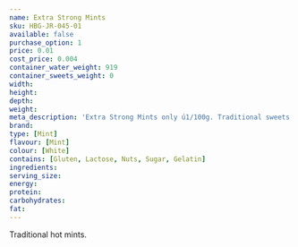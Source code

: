 ```yaml
---
name: Extra Strong Mints
sku: HBG-JR-045-01
available: false
purchase_option: 1
price: 0.01
cost_price: 0.004
container_water_weight: 919
container_sweets_weight: 0
width: 
height: 
depth: 
weight: 
meta_description: 'Extra Strong Mints only ú1/100g. Traditional sweets and more at Humbugs Confectionery Store. Specialists in satisfying your sweet tooth!'
brand: 
type: [Mint]
flavour: [Mint]
colour: [White]
contains: [Gluten, Lactose, Nuts, Sugar, Gelatin]
ingredients: 
serving_size: 
energy: 
protein: 
carbohydrates: 
fat: 
---
```

Traditional hot mints.